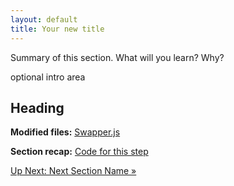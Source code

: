 ```yaml
---
layout: default
title: Your new title
---
```


<span class="intro-graf">Summary of this section. What will you learn? Why? </span>

optional intro area

## Heading 



<div class="sidenote--other"><p><strong>Modified files:</strong> <a href="#">Swapper.js</a></p></div>

<div class="sidenote"><p><strong>Section recap:</strong> <a href="#">Code for this step</a></p></div>

<span class="cta">[Up Next: Next Section Name &raquo;](#)</span>